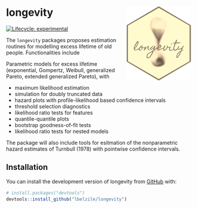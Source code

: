 
<!-- README.md is generated from README.Rmd. Please edit that file -->

# longevity <img src="tools/longevity_sticker.png" align="right" />

<!-- badges: start -->

[![Lifecycle:
experimental](https://img.shields.io/badge/lifecycle-experimental-orange.svg)](https://www.tidyverse.org/lifecycle/#experimental)
<!-- badges: end -->

The `longevity` packages proposes estimation routines for modelling
excess lifetime of old people. Functionalities include

Parametric models for excess lifetime (exponential, Gompertz, Weibull,
generalized Pareto, extended generalized Pareto), with

-   maximum likelihood estimation
-   simulation for doubly truncated data
-   hazard plots with profile-likelihood based confidence intervals
-   threshold selection diagnostics
-   likelihood ratio tests for features
-   quantile-quantile plots
-   bootstrap goodness-of-fit tests
-   likelihood ratio tests for nested models

The package will also include tools for esitmation of the nonparametric
hazard estimates of Turnbull (1978) with pointwise confidence intervals.

## Installation

<!-- You can install the released version of longevity from [CRAN](https://CRAN.R-project.org) with: -->
<!-- ``` r -->
<!-- install.packages("longevity") -->
<!-- ``` -->

You can install the development version of longevity from
[GitHub](https://github.com/) with:

``` r
# install.packages("devtools")
devtools::install_github("lbelzile/longevity")
```

<!-- `devtools::build_readme()` is handy for this. You could also use GitHub Actions to re-render `README.Rmd` every time you push. An example workflow can be found here: <https://github.com/r-lib/actions/tree/master/examples>. -->
